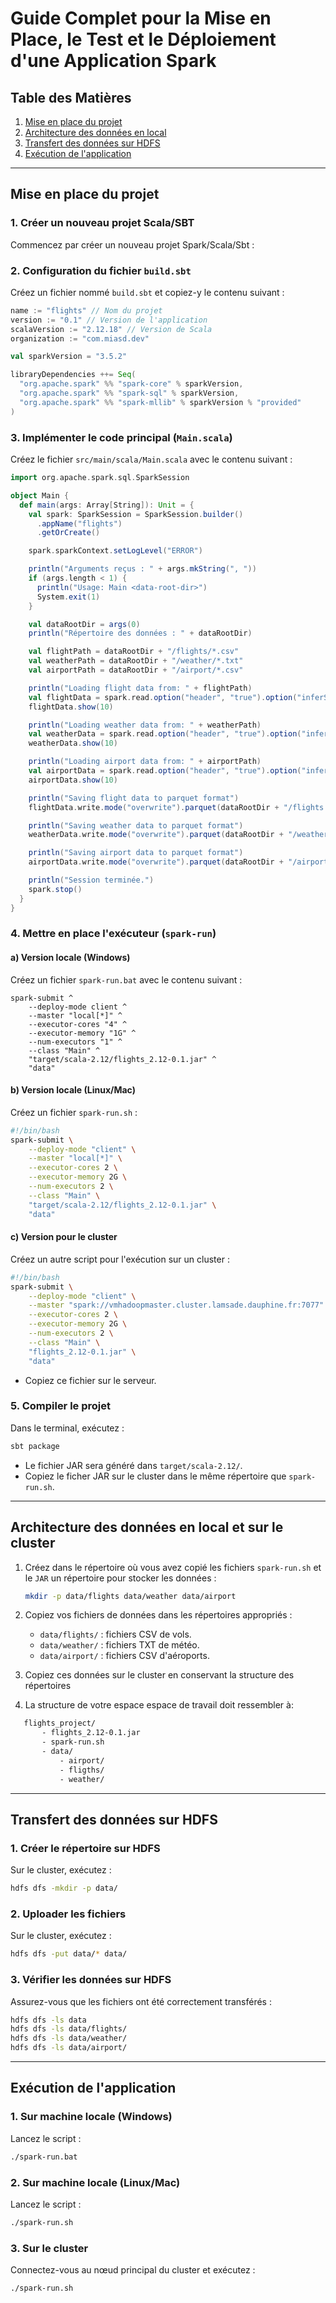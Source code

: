 # **Guide Complet pour la Mise en Place, le Test et le Déploiement d'une Application Spark**

## **Table des Matières**
1. [Mise en place du projet](#mise-en-place-du-projet)
2. [Architecture des données en local](#architecture-des-données-en-local)
3. [Transfert des données sur HDFS](#transfert-des-données-sur-hdfs)
4. [Exécution de l'application](#exécution-de-lapplication)

---

## **Mise en place du projet**

### **1. Créer un nouveau projet Scala/SBT**
Commencez par créer un nouveau projet Spark/Scala/Sbt :

### **2. Configuration du fichier `build.sbt`**
Créez un fichier nommé `build.sbt` et copiez-y le contenu suivant :

```sbt
name := "flights" // Nom du projet
version := "0.1" // Version de l'application
scalaVersion := "2.12.18" // Version de Scala
organization := "com.miasd.dev"

val sparkVersion = "3.5.2"

libraryDependencies ++= Seq(
  "org.apache.spark" %% "spark-core" % sparkVersion,
  "org.apache.spark" %% "spark-sql" % sparkVersion,
  "org.apache.spark" %% "spark-mllib" % sparkVersion % "provided"
)
```

### **3. Implémenter le code principal (`Main.scala`)**
Créez le fichier `src/main/scala/Main.scala` avec le contenu suivant :

```scala
import org.apache.spark.sql.SparkSession

object Main {
  def main(args: Array[String]): Unit = {
    val spark: SparkSession = SparkSession.builder()
      .appName("flights")
      .getOrCreate()

    spark.sparkContext.setLogLevel("ERROR")

    println("Arguments reçus : " + args.mkString(", "))
    if (args.length < 1) {
      println("Usage: Main <data-root-dir>")
      System.exit(1)
    }

    val dataRootDir = args(0)
    println("Répertoire des données : " + dataRootDir)

    val flightPath = dataRootDir + "/flights/*.csv"
    val weatherPath = dataRootDir + "/weather/*.txt"
    val airportPath = dataRootDir + "/airport/*.csv"

    println("Loading flight data from: " + flightPath)
    val flightData = spark.read.option("header", "true").option("inferSchema", "true").csv(flightPath)
    flightData.show(10)

    println("Loading weather data from: " + weatherPath)
    val weatherData = spark.read.option("header", "true").option("inferSchema", "true").csv(weatherPath)
    weatherData.show(10)

    println("Loading airport data from: " + airportPath)
    val airportData = spark.read.option("header", "true").option("inferSchema", "true").csv(airportPath)
    airportData.show(10)

    println("Saving flight data to parquet format")
    flightData.write.mode("overwrite").parquet(dataRootDir + "/flights.parquet")

    println("Saving weather data to parquet format")
    weatherData.write.mode("overwrite").parquet(dataRootDir + "/weather.parquet")

    println("Saving airport data to parquet format")
    airportData.write.mode("overwrite").parquet(dataRootDir + "/airport.parquet")

    println("Session terminée.")
    spark.stop()
  }
}
```

### **4. Mettre en place l'exécuteur (`spark-run`)**

#### **a) Version locale (Windows)**
Créez un fichier `spark-run.bat` avec le contenu suivant :

```batch
spark-submit ^
    --deploy-mode client ^
    --master "local[*]" ^
    --executor-cores "4" ^
    --executor-memory "1G" ^
    --num-executors "1" ^
    --class "Main" ^
    "target/scala-2.12/flights_2.12-0.1.jar" ^
    "data"
```

#### **b) Version locale (Linux/Mac)**
Créez un fichier `spark-run.sh` :

```bash
#!/bin/bash
spark-submit \
    --deploy-mode "client" \
    --master "local[*]" \
    --executor-cores 2 \
    --executor-memory 2G \
    --num-executors 2 \
    --class "Main" \
    "target/scala-2.12/flights_2.12-0.1.jar" \
    "data"
```

#### **c) Version pour le cluster**
Créez un autre script pour l'exécution sur un cluster :

```bash
#!/bin/bash
spark-submit \
    --deploy-mode "client" \
    --master "spark://vmhadoopmaster.cluster.lamsade.dauphine.fr:7077" \
    --executor-cores 2 \
    --executor-memory 2G \
    --num-executors 2 \
    --class "Main" \
    "flights_2.12-0.1.jar" \
    "data"
```
- Copiez ce fichier sur le serveur.

### **5. Compiler le projet**
Dans le terminal, exécutez :

```bash
sbt package
```

- Le fichier JAR sera généré dans `target/scala-2.12/`.
- Copiez le ficher JAR sur le cluster dans le même répertoire que `spark-run.sh`.

---

## **Architecture des données en local et sur le cluster**

1. Créez dans le répertoire où vous avez copié les fichiers `spark-run.sh` et le `JAR` un répertoire pour stocker les données :

    ```bash
    mkdir -p data/flights data/weather data/airport
    ```

2. Copiez vos fichiers de données dans les répertoires appropriés :

   - `data/flights/` : fichiers CSV de vols.
   - `data/weather/` : fichiers TXT de météo.
   - `data/airport/` : fichiers CSV d'aéroports.
  
3. Copiez ces données sur le cluster en conservant la structure des répertoires
4. La structure de votre espace espace de travail doit ressembler à:
```bash
   flights_project/
       - flights_2.12-0.1.jar
       - spark-run.sh
       - data/
           - airport/
           - fligths/
           - weather/
```
---

## **Transfert des données sur HDFS**

### **1. Créer le répertoire sur HDFS**
Sur le cluster, exécutez :

```bash
hdfs dfs -mkdir -p data/
```

### **2. Uploader les fichiers**
Sur le cluster, exécutez :

```bash
hdfs dfs -put data/* data/
```

### **3. Vérifier les données sur HDFS**
Assurez-vous que les fichiers ont été correctement transférés :

```bash
hdfs dfs -ls data
hdfs dfs -ls data/flights/
hdfs dfs -ls data/weather/
hdfs dfs -ls data/airport/
```

---

## **Exécution de l'application**

### **1. Sur machine locale (Windows)**
Lancez le script :

```bash
./spark-run.bat
```

### **2. Sur machine locale (Linux/Mac)**
Lancez le script :

```bash
./spark-run.sh
```

### **3. Sur le cluster**
Connectez-vous au nœud principal du cluster et exécutez :

```bash
./spark-run.sh
```
